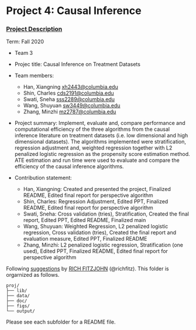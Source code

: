 # Project 4: Causal Inference

### [Project Description](doc/project4_desc.md)

Term: Fall 2020

+ Team 3
+ Projec title: Causal Inference on Treatment Datasets
+ Team members:
	+ Han, Xiangning xh2443@columbia.edu
	+ Shin, Charles cds2191@columbia.edu
	+ Swati, Sneha sss2289@columbia.edu
	+ Wang, Shuyuan sw3449@columbia.edu
	+ Zhang, Minzhi mz2787@columbia.edu
	
	
	
+ Project summary: Implement, evaluate and, compare performance and computational efficiency of the three algorithms from the causal inference literature on treatment datasets (i.e. low dimensional and high dimensional datasets). The algorithms implemented were stratification, regression adjustment and, weighted regression together with L2 penalized logistic regression as the propensity score estimation method. ATE estimation and run time were used to evaluate and compare the efficiency of the causal inference algorithms.

	
+ Contribution statement: 
	+ Han, Xiangning: Created and presented the project, Finalized README, Edited final report for perspective algorithm
	+ Shin, Charles: Regression Adjustment, Edited PPT, Finalized README, Edited final report for perspective algorithm
	+ Swati, Sneha: Cross validation (tries), Stratification, Created the final report, Edited PPT, Edited README, Finalized main
	+ Wang, Shuyuan: Weighted Regression, L2 penalized logistic regression, Cross validation (tries), Created the final report and evaluation measure, Edited PPT, Finalized README
	+ Zhang, Minzhi: L2 penalized logistic regression, Stratification (one used), Edited PPT, Finalized README, Edited final report for perspective algorithm

Following [suggestions](http://nicercode.github.io/blog/2013-04-05-projects/) by [RICH FITZJOHN](http://nicercode.github.io/about/#Team) (@richfitz). This folder is orgarnized as follows.

```
proj/
├── lib/
├── data/
├── doc/
├── figs/
└── output/
```

Please see each subfolder for a README file.

